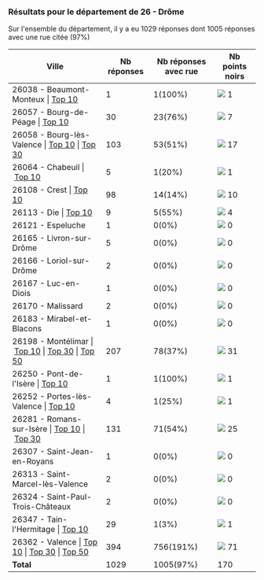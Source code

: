 ### Résultats pour le département de 26 - Drôme

Sur l'ensemble du département, il y a eu 1029 réponses dont 1005 réponses avec une rue citée (97%)

| Ville | Nb réponses | Nb réponses avec rue | Nb points noirs |
|-------------|-------------|----------------------|-----------------|
|26038 - Beaumont-Monteux&nbsp;&#124;&nbsp;<a href='26038 - Beaumont-Monteux_top1.md'>Top 10</a>|1|1(100%)|<img src="../../img/bar_0.gif" />&nbsp;1|
|26057 - Bourg-de-Péage&nbsp;&#124;&nbsp;<a href='26057 - Bourg-de-Péage_top7.md'>Top 10</a>|30|23(76%)|<img src="../../img/bar_4.gif" />&nbsp;7|
|26058 - Bourg-lès-Valence&nbsp;&#124;&nbsp;<a href='26058 - Bourg-lès-Valence_top10.md'>Top 10</a>&nbsp;&#124;&nbsp;<a href='26058 - Bourg-lès-Valence_top17.md'>Top 30</a>|103|53(51%)|<img src="../../img/bar_10.gif" />&nbsp;17|
|26064 - Chabeuil&nbsp;&#124;&nbsp;<a href='26064 - Chabeuil_top1.md'>Top 10</a>|5|1(20%)|<img src="../../img/bar_0.gif" />&nbsp;1|
|26108 - Crest&nbsp;&#124;&nbsp;<a href='26108 - Crest_top10.md'>Top 10</a>|98|14(14%)|<img src="../../img/bar_5.gif" />&nbsp;10|
|26113 - Die&nbsp;&#124;&nbsp;<a href='26113 - Die_top4.md'>Top 10</a>|9|5(55%)|<img src="../../img/bar_2.gif" />&nbsp;4|
|26121 - Espeluche|1|0(0%)|<img src="../../img/bar_0.gif" />&nbsp;0|
|26165 - Livron-sur-Drôme|5|0(0%)|<img src="../../img/bar_0.gif" />&nbsp;0|
|26166 - Loriol-sur-Drôme|2|0(0%)|<img src="../../img/bar_0.gif" />&nbsp;0|
|26167 - Luc-en-Diois|1|0(0%)|<img src="../../img/bar_0.gif" />&nbsp;0|
|26170 - Malissard|2|0(0%)|<img src="../../img/bar_0.gif" />&nbsp;0|
|26183 - Mirabel-et-Blacons|1|0(0%)|<img src="../../img/bar_0.gif" />&nbsp;0|
|26198 - Montélimar&nbsp;&#124;&nbsp;<a href='26198 - Montélimar_top10.md'>Top 10</a>&nbsp;&#124;&nbsp;<a href='26198 - Montélimar_top30.md'>Top 30</a>&nbsp;&#124;&nbsp;<a href='26198 - Montélimar_top31.md'>Top 50</a>|207|78(37%)|<img src="../../img/bar_18.gif" />&nbsp;31|
|26250 - Pont-de-l'Isère&nbsp;&#124;&nbsp;<a href='26250 - Pont-de-l_Isère_top1.md'>Top 10</a>|1|1(100%)|<img src="../../img/bar_0.gif" />&nbsp;1|
|26252 - Portes-lès-Valence&nbsp;&#124;&nbsp;<a href='26252 - Portes-lès-Valence_top1.md'>Top 10</a>|4|1(25%)|<img src="../../img/bar_0.gif" />&nbsp;1|
|26281 - Romans-sur-Isère&nbsp;&#124;&nbsp;<a href='26281 - Romans-sur-Isère_top10.md'>Top 10</a>&nbsp;&#124;&nbsp;<a href='26281 - Romans-sur-Isère_top25.md'>Top 30</a>|131|71(54%)|<img src="../../img/bar_14.gif" />&nbsp;25|
|26307 - Saint-Jean-en-Royans|1|0(0%)|<img src="../../img/bar_0.gif" />&nbsp;0|
|26313 - Saint-Marcel-lès-Valence|2|0(0%)|<img src="../../img/bar_0.gif" />&nbsp;0|
|26324 - Saint-Paul-Trois-Châteaux|2|0(0%)|<img src="../../img/bar_0.gif" />&nbsp;0|
|26347 - Tain-l'Hermitage&nbsp;&#124;&nbsp;<a href='26347 - Tain-l_Hermitage_top1.md'>Top 10</a>|29|1(3%)|<img src="../../img/bar_0.gif" />&nbsp;1|
|26362 - Valence&nbsp;&#124;&nbsp;<a href='26362 - Valence_top10.md'>Top 10</a>&nbsp;&#124;&nbsp;<a href='26362 - Valence_top30.md'>Top 30</a>&nbsp;&#124;&nbsp;<a href='26362 - Valence_top50.md'>Top 50</a>|394|756(191%)|<img src="../../img/bar_41.gif" />&nbsp;71|
| **Total** |1029|1005(97%)|170|
